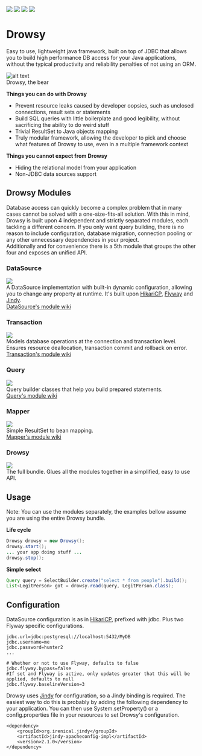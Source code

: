 [![][maven img]][maven]
[![][travis img]][travis]
[![][codecov img]][codecov]
[![][codacy img]][codacy]

# Drowsy
Easy to use, lightweight java framework, built on top of JDBC that allows you to build high performance DB access for your Java applications, without the typical productivity and reliability penalties of not using an ORM.

![alt text][bear]  
Drowsy, the bear

**Things you can do with Drowsy**  
- Prevent resource leaks caused by developer oopsies, such as unclosed connections, result sets or statements  
- Build SQL queries with little boilerplate and good legibility, without sacrificing the ability to do weird stuff  
- Trivial ResultSet to Java objects mapping  
- Truly modular framework, allowing the developer to pick and choose what features of Drowsy to use, even in a multiple framework context  

**Things you cannot expect from Drowsy**  
- Hiding the relational model from your application  
- Non-JDBC data sources support  

## Drowsy Modules
Database access can quickly become a complex problem that in many cases cannot be solved with a one-size-fits-all solution. With this in mind, Drowsy is built upon 4 independent and strictly separated modules, each tackling a different concern. If you only want query building, there is no reason to include configuration, database migration, connection pooling or any other unnecessary dependencies in your project.  
Additionally and for convenience there is a 5th module that groups the other four and exposes an unified API. 

### DataSource
[![][maven-datasource img]][maven-datasource]  
A DataSource implementation with built-in dynamic configuration, allowing you to change any property at runtime. It's built upon [HikariCP](https://github.com/brettwooldridge/HikariCP), [Flyway](https://github.com/flyway/flyway) and [Jindy](https://github.com/irenical/jindy).  
[DataSource's module wiki](https://github.com/irenical/drowsy/wiki/DataSource)

### Transaction
[![][maven-transaction img]][maven-transaction]  
Models database operations at the connection and transaction level. Ensures resource deallocation, transaction commit and rollback on error.  
[Transaction's module wiki](https://github.com/irenical/drowsy/wiki/Transaction)

### Query
[![][maven-query img]][maven-query]  
Query builder classes that help you build prepared statements.  
[Query's module wiki](https://github.com/irenical/drowsy/wiki/Query)

### Mapper
[![][maven-mapper img]][maven-mapper]  
Simple ResultSet to bean mapping.  
[Mapper's module wiki](https://github.com/irenical/drowsy/wiki/Mapper)

### Drowsy
[![][maven img]][maven]  
The full bundle. Glues all the modules together in a simplified, easy to use API.  

## Usage
Note: You can use the modules separately, the examples bellow assume you are using the entire Drowsy bundle.  

**Life cycle**
```java
Drowsy drowsy = new Drowsy();
drowsy.start();
... your app doing stuff ...
drowsy.stop();
```

**Simple select**
```java
Query query = SelectBuilder.create("select * from people").build();
List<LegitPerson> got = drowsy.read(query, LegitPerson.class);
```

## Configuration
DataSource configuration is as in [HikariCP](https://github.com/brettwooldridge/HikariCP), prefixed with jdbc. Plus two Flyway specific configurations.
```properties
jdbc.url=jdbc:postgresql://localhost:5432/MyDB
jdbc.username=me
jdbc.password=hunter2
...

# Whether or not to use Flyway, defaults to false
jdbc.flyway.bypass=false
#If set and Flyway is active, only updates greater that this will be applied, defaults to null
jdbc.flyway.baselineVersion=3
```

Drowsy uses [Jindy](https://github.com/irenical/jindy) for configuration, so a Jindy binding is required. The easiest way to do this is probably by adding the following dependency to your application. You can then use System.setProperty() or a config.properties file in your resources to set Drowsy's configuration.
```
<dependency>
    <groupId>org.irenical.jindy</groupId>
    <artifactId>jindy-apacheconfig-impl</artifactId>
    <version>2.1.0</version>
</dependency>
```

[bear]:https://www.irenical.org/drowsy/bear.jpg "Sometimes, hibernating is just too much - Drowsy, the bear"

[maven]:http://search.maven.org/#search|gav|1|g:"org.irenical.drowsy"%20AND%20a:"drowsy"
[maven img]:https://maven-badges.herokuapp.com/maven-central/org.irenical.drowsy/drowsy/badge.svg

[maven-datasource]:http://search.maven.org/#search|gav|1|g:"org.irenical.drowsy"%20AND%20a:"drowsy-datasource"
[maven-datasource img]:https://maven-badges.herokuapp.com/maven-central/org.irenical.drowsy/drowsy-datasource/badge.svg

[maven-transaction]:http://search.maven.org/#search|gav|1|g:"org.irenical.drowsy"%20AND%20a:"drowsy-transaction"
[maven-transaction img]:https://maven-badges.herokuapp.com/maven-central/org.irenical.drowsy/drowsy-transaction/badge.svg

[maven-query]:http://search.maven.org/#search|gav|1|g:"org.irenical.drowsy"%20AND%20a:"drowsy-query"
[maven-query img]:https://maven-badges.herokuapp.com/maven-central/org.irenical.drowsy/drowsy-query/badge.svg

[maven-mapper]:http://search.maven.org/#search|gav|1|g:"org.irenical.drowsy"%20AND%20a:"drowsy-mapper"
[maven-mapper img]:https://maven-badges.herokuapp.com/maven-central/org.irenical.drowsy/drowsy-mapper/badge.svg

[travis]:https://travis-ci.org/irenical/drowsy
[travis img]:https://travis-ci.org/irenical/drowsy.svg?branch=master

[codecov]:https://codecov.io/gh/irenical/drowsy
[codecov img]:https://codecov.io/gh/irenical/drowsy/branch/master/graph/badge.svg

[codacy]:https://www.codacy.com/app/tiagosimao/drowsy?utm_source=github.com&amp;utm_medium=referral&amp;utm_content=irenical/drowsy&amp;utm_campaign=Badge_Grade
[codacy img]:https://api.codacy.com/project/badge/Grade/8a7f2277e24e4f619b13fb879c7c44b4
